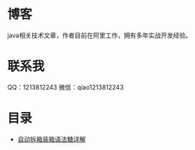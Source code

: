 # 博客
java相关技术文章，作者目前在阿里工作，拥有多年实战开发经验。

# 联系我 
QQ：1213812243
微信：qiao1213812243

# 目录
- [自动拆箱装箱语法糖详解](docs/自动拆箱装箱语法糖.md)